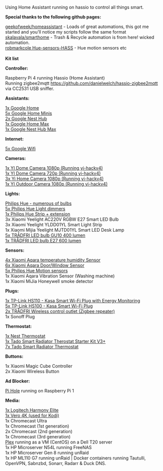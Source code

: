Using Home Assistant running on hassio to control all things smart.<br />

<b>Special thanks to the following github pages:</b>

<a href="https://github.com/geekofweek/homeassistant">geekofweek/homeassistant</a> - Loads of great automations, this got me started and you'll notice my scripts follow the same format<br />
<a href="https://github.com/skalavala/mysmarthome">skalavala/smarthome</a> - Trash & Recycle automation is from here! wicked automation.<br />
<a href="https://github.com/robmarkcole/Hue-sensors-HASS">robmarkcole Hue-sensors-HASS</a> - Hue motion sensors etc<br /><br />
<b>Kit list</b>

<b>Controller:</b>

Raspberry Pi 4 running Hassio (Home Assistant)<br />
Running zigbee2mqtt https://github.com/danielwelch/hassio-zigbee2mqtt  via CC2531 USB sniffer.

<b>Assistants:</b>

<a href="https://store.google.com/gb/product/google_home">1x Google Home</a><br />
<a href="https://store.google.com/gb/product/google_home_mini">5x Google Home Minis</a><br />
<a href="https://store.google.com/product/google_nest_hub2">2x Google Nest Hub</a><br />
<a href="https://store.google.com/product/google_nest_hub_max2">1x Google Home Max</a><br />
<a href="https://store.google.com/product/google_nest_hub_max">1x Google Nest Hub Max</a>

<b>Internet:</b>

<a href="https://amzn.to/35OQ7wh">5x Google Wifi</a>

<b>Cameras:</b>

<a href="https://amzn.to/2VWXjSp">1x YI Dome Camera 1080p  (Running yi-hackv4)</a><br />
<a href="https://amzn.to/31ujOPJ">1x YI Dome Camera 720p (Running yi-hackv4)</a><br />
<a href="https://amzn.to/2Msn7CN">3x Yi Home Camera 1080p (Running yi-hackv4)</a><br />
<a href="https://amzn.to/31sfOiD">1x YI Outdoor Camera 1080p (Running yi-hackv4)</a>

<b>Lights:</b>

<a href="https://amzn.to/31ogV32">Philips Hue - numerous of bulbs</a><br />
<a href="https://amzn.to/2VYoRqM">5x Philips Hue Light dimmers</a><br />
<a href="https://amzn.to/2P2zXJz">1x Philips Hue Strip + extension</a><br />
3x Xiaomi Yeelight AC220V RGBW E27 Smart LED Bulb<br />
3x Xiaomi Yeelight YLDD01YL Smart Light Strip<br />
1x Xiaomi Mijia Yeelight MJTD01YL Smart LED Desk Lamp<br />
<a href="https://www.ikea.com/gb/en/p/tradfri-led-bulb-gu10-400-lumen-wireless-dimmable-white-spectrum-90408603/">5x TRÅDFRI LED bulb GU10 400 lumen</a><br />
<a href="https://www.ikea.com/gb/en/p/tradfri-led-bulb-e27-600-lumen-wireless-dimmable-colour-and-white-spectrum-opal-white-00408612/">1x TRÅDFRI LED bulb E27 600 lumen</a><br />

<b>Sensors:</b>

<a href="https://www.banggood.com/custlink/KDKmBiMJ9C">4x Xiaomi Aqara temperature humidity Sensor</a><br />
<a href="https://www.banggood.com/custlink/KK3DBIUC9j">6x Xiaomi Aqara Door/Window Sensor</a><br />
<a href="https://amzn.to/32DT80u">5x Philips Hue Motion sensors</a><br />
1x Xiaomi Aqara Vibration Sensor (Washing machine)<br />
1x Xiaomi MiJia Honeywell smoke detector

<b>Plugs:</b>

<a href="https://amzn.to/2We6LBf">1x TP-Link HS110 - Kasa Smart Wi-Fi Plug with Energy Monitoring</a><br />
<a href="https://amzn.to/2PcAk4u">5x TP-Link HS100 - Kasa Smart Wi-Fi Plug</a><br />
<a href="https://www.ikea.com/gb/en/p/tradfri-wireless-control-outlet-00364477/">2x TRÅDFRI Wireless control outlet (Zigbee repeater)</a><br />
1x Sonoff Plug

<b>Thermostat:</b>

<A href=">https://amzn.to/31zRz23">1x Nest Thermostat</a><br />
<a href="https://amzn.to/31yUyb7">1x Tado Smart Radiator Therostat Starter Kit V3+</a><br />
<a href="https://amzn.to/2pHHVNJ">7x Tado Smart Radiator Thermostat</a>

<b>Buttons:</b>

1x Xiaomi Magic Cube Controller<br />
2x Xiaomi Wireless Button

<b>Ad Blocker:</b>

<a href="https://pi-hole.net/">Pi Hole</a> running on Raspberry Pi 1

<b>Media:</b>

<a href="https://amzn.to/2o4grBo">1x Logitech Harmony Elite</a><br />
<a href="https://osmc.tv/vero/">1x Vero 4K (used for Kodi)</a><br />
1x Chromecast Ultra<br />
1x Chromecast (1st generation)<br />
2x Chromecast (2nd generation)<br />
1x Chromecast (3rd generation)<br />
<a href="plex.tv">Plex</a> running as a VM (CentOS) on a Dell T20 server<br />
1x HP Microserver N54L running FreeNAS<br />
1x HP Microserver Gen 8 running unRaid<br />
1x HP ML110 G7 running unRaid | Docker containers running Tautulli, OpenVPN, Sabnzbd, Sonarr, Radarr & Duck DNS.

